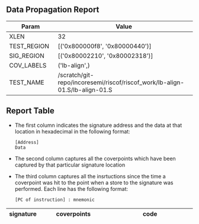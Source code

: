
## Data Propagation Report

| Param       | Value    |
|-------------|----------|
| XLEN        | 32      |
| TEST_REGION | [('0x800000f8', '0x80000440')]      |
| SIG_REGION  | [('0x80002210', '0x80002318')]      |
| COV_LABELS  | ('lb-align',)      |
| TEST_NAME   | /scratch/git-repo/incoresemi/riscof/riscof_work/lb-align-01.S/lb-align-01.S    |

## Report Table

- The first column indicates the signature address and the data at that location in hexadecimal in the following format: 
  ```
  [Address]
  Data
  ```

- The second column captures all the coverpoints which have been captured by that particular signature location

- The third column captures all the insrtuctions since the time a coverpoint was
  hit to the point when a store to the signature was performed. Each line has
  the following format:
  ```
  [PC of instruction] : mnemonic
  ```

<style>
table th:first-of-type {
    width: 5%;
}
table th:nth-of-type(2) {
    width: 40%;
}
table th:nth-of-type(3) {
    width: 55%;
}
</style>

|signature|coverpoints|code|
|---------|-----------|----|
